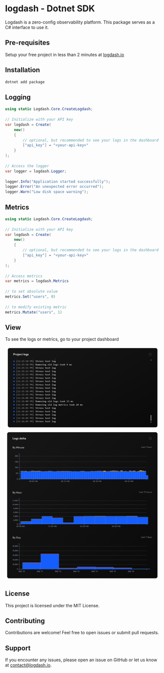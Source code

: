 # logdash - Dotnet SDK

Logdash is a zero-config observability platform. This package serves as a C# interface to use it.

## Pre-requisites

Setup your free project in less than 2 minutes at [logdash.io](https://logdash.io/)

## Installation

```bash
dotnet add package
```

## Logging

```C#
using static Logdash.Core.CreateLogdash;

// Initialize with your API key
var logdash = Create(
    new()
    {
        // optional, but recommended to see your logs in the dashboard
        ["api_key"] = "<your-api-key>"
    }
);

// Access the logger
var logger = logdash.Logger;

logger.Info("Application started successfully");
logger.Error("An unexpected error occurred");
logger.Warn("Low disk space warning");
```

## Metrics

```C#
using static Logdash.Core.CreateLogdash;

// Initialize with your API key
var logdash = Create(
    new()
    {
        // optional, but recommended to see your logs in the dashboard
        ["api_key"] = "<your-api-key>"
    }
);

// Access metrics
var metrics = logdash.Metrics

// to set absolute value
metrics.Set("users", 0)

// to modify existing metric
metrics.Mutate("users", 1)
```

## View

To see the logs or metrics, go to your project dashboard

![logs](https://raw.githubusercontent.com/logdash-io/python-sdk/main/docs/logs.png)
![delta](https://raw.githubusercontent.com/logdash-io/python-sdk/main/docs/delta.png)

## License

This project is licensed under the MIT License.

## Contributing

Contributions are welcome! Feel free to open issues or submit pull requests.

## Support

If you encounter any issues, please open an issue on GitHub or let us know at [contact@logdash.io](mailto:contact@logdash.io).
